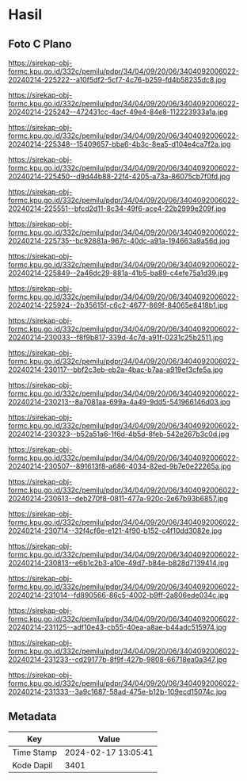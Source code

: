 # Hasil

## Foto C Plano

https://sirekap-obj-formc.kpu.go.id/332c/pemilu/pdpr/34/04/09/20/06/3404092006022-20240214-225222--a10f5df2-5cf7-4c76-b259-fd4b58235dc8.jpg

https://sirekap-obj-formc.kpu.go.id/332c/pemilu/pdpr/34/04/09/20/06/3404092006022-20240214-225242--472431cc-4acf-49e4-84e8-112223933a1a.jpg

https://sirekap-obj-formc.kpu.go.id/332c/pemilu/pdpr/34/04/09/20/06/3404092006022-20240214-225348--15409657-bba6-4b3c-8ea5-d104e4ca7f2a.jpg

https://sirekap-obj-formc.kpu.go.id/332c/pemilu/pdpr/34/04/09/20/06/3404092006022-20240214-225450--d9d44b88-22f4-4205-a73a-86075cb7f0fd.jpg

https://sirekap-obj-formc.kpu.go.id/332c/pemilu/pdpr/34/04/09/20/06/3404092006022-20240214-225551--bfcd2d11-8c34-49f6-ace4-22b2999e209f.jpg

https://sirekap-obj-formc.kpu.go.id/332c/pemilu/pdpr/34/04/09/20/06/3404092006022-20240214-225735--bc92881a-967c-40dc-a91a-194663a9a56d.jpg

https://sirekap-obj-formc.kpu.go.id/332c/pemilu/pdpr/34/04/09/20/06/3404092006022-20240214-225849--2a46dc29-881a-41b5-ba89-c4efe75a1d39.jpg

https://sirekap-obj-formc.kpu.go.id/332c/pemilu/pdpr/34/04/09/20/06/3404092006022-20240214-225924--2b35615f-c6c2-4677-869f-84065e8418b1.jpg

https://sirekap-obj-formc.kpu.go.id/332c/pemilu/pdpr/34/04/09/20/06/3404092006022-20240214-230033--f8f9b817-339d-4c7d-a91f-0231c25b2511.jpg

https://sirekap-obj-formc.kpu.go.id/332c/pemilu/pdpr/34/04/09/20/06/3404092006022-20240214-230117--bbf2c3eb-eb2a-4bac-b7aa-a919ef3cfe5a.jpg

https://sirekap-obj-formc.kpu.go.id/332c/pemilu/pdpr/34/04/09/20/06/3404092006022-20240214-230213--8a7081aa-699a-4a49-9dd5-541966146d03.jpg

https://sirekap-obj-formc.kpu.go.id/332c/pemilu/pdpr/34/04/09/20/06/3404092006022-20240214-230323--b52a51a6-1f6d-4b5d-8feb-542e267b3c0d.jpg

https://sirekap-obj-formc.kpu.go.id/332c/pemilu/pdpr/34/04/09/20/06/3404092006022-20240214-230507--891613f8-a686-4034-82ed-9b7e0e22265a.jpg

https://sirekap-obj-formc.kpu.go.id/332c/pemilu/pdpr/34/04/09/20/06/3404092006022-20240214-230613--deb270f8-0811-477a-920c-2e67b93b6857.jpg

https://sirekap-obj-formc.kpu.go.id/332c/pemilu/pdpr/34/04/09/20/06/3404092006022-20240214-230714--32f4cf6e-e121-4f90-b152-c4f10dd3082e.jpg

https://sirekap-obj-formc.kpu.go.id/332c/pemilu/pdpr/34/04/09/20/06/3404092006022-20240214-230813--e6b1c2b3-a10e-49d7-b84e-b828d7139414.jpg

https://sirekap-obj-formc.kpu.go.id/332c/pemilu/pdpr/34/04/09/20/06/3404092006022-20240214-231014--fd890566-86c5-4002-b9ff-2a806ede034c.jpg

https://sirekap-obj-formc.kpu.go.id/332c/pemilu/pdpr/34/04/09/20/06/3404092006022-20240214-231125--adf10e43-cb55-40ea-a8ae-b44adc515974.jpg

https://sirekap-obj-formc.kpu.go.id/332c/pemilu/pdpr/34/04/09/20/06/3404092006022-20240214-231233--cd29177b-8f9f-427b-9808-66718ea0a347.jpg

https://sirekap-obj-formc.kpu.go.id/332c/pemilu/pdpr/34/04/09/20/06/3404092006022-20240214-231333--3a9c1687-58ad-475e-b12b-109ecd15074c.jpg


## Metadata

| Key        | Value               |
| ---------- | ------------------- |
| Time Stamp | 2024-02-17 13:05:41 |
| Kode Dapil | 3401                |



